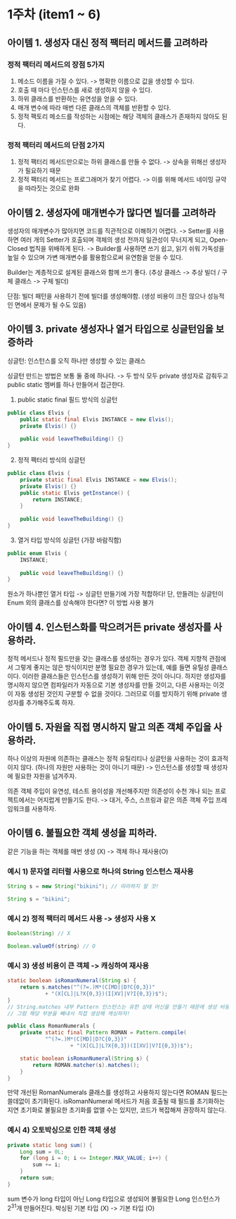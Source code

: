 # 1주차 (item1 ~ 6)

## 아이템 1. 생성자 대신 정적 팩터리 메서드를 고려하라

### 정적 팩터리 메서드의 장점 5가지
1. 메소드 이름을 가질 수 있다. -> 명확한 이름으로 값을 생성할 수 있다.
2. 호출 때 마다 인스턴스를 새로 생성하지 않을 수 있다.
3. 하위 클래스를 반환하는 유연성을 얻을 수 있다.
4. 매개 변수에 따라 매번 다른 클래스의 객체를 반환할 수 있다.
5. 정적 팩토리 메소드를 작성하는 시점에는 해당 객체의 클래스가 존재하지 않아도 된다.

### 정적 팩터리 메서드의 단점 2가지
1. 정적 팩터리 메서드만으로는 하위 클래스를 만들 수 없다. -> 상속을 위해선 생성자가 필요하기 때문
2. 정적 팩터리 메서드는 프로그래머가 찾기 어렵다. -> 이를 위해 메서드 네이밍 규약을 따라짓는 것으로 완화

## 아이템 2. 생성자에 매개변수가 많다면 빌더를 고려하라

생성자의 매개변수가 많아지면 코드를 직관적으로 이해하기 어렵다.
-> Setter를 사용하면 여러 개의 Setter가 호출되며 객체의 생성 전까지 일관성이 무너지게 되고, Open-Closed 법칙을 위배하게 된다.
-> Builder를 사용하면 쓰기 쉽고, 읽기 쉬워 가독성을 높일 수 있으며 가변 매개변수를 활용함으로써 유연함을 얻을 수 있다.

Builder는 계층적으로 설계된 클래스와 함께 쓰기 좋다. (추상 클래스 -> 추상 빌더 / 구체 클래스 -> 구체 빌더)

단점: 빌더 패턴을 사용하기 전에 빌더를 생성해야함. (생성 비용이 크진 않으나 성능적인 면에서 문제가 될 수도 있음)

## 아이템 3. private 생성자나 열거 타입으로 싱글턴임을 보증하라

싱글턴: 인스턴스를 오직 하나만 생성할 수 있는 클래스

싱글턴 만드는 방법은 보통 둘 중에 하나다. -> 두 방식 모두 private 생성자로 감춰두고 public static 멤버를 하나 만들어서 접근한다.

1. public static final 필드 방식의 싱글턴
```java
public class Elvis {
    public static final Elvis INSTANCE = new Elvis();
    private Elvis() {}
    
    public void leaveTheBuilding() {}
}
```

2. 정적 팩터리 방식의 싱글턴
```java
public class Elvis {
    private static final Elvis INSTANCE = new Elvis();
    private Elvis() {}
    public static Elvis getInstance() {
        return INSTANCE;
    }
    
    public void leaveTheBuilding() {}
}
```

3. 열거 타입 방식의 싱글턴 (가장 바람직함)
```java
public enum Elvis {
    INSTANCE;
    
    public void leaveTheBuilding() {}
}
```
원소가 하나뿐인 열거 타입 -> 싱글턴 만들기에 가장 적합하다!
단, 만들려는 싱글턴이 Enum 외의 클래스를 상속해야 한다면? 이 방법 사용 불가

## 아이템 4. 인스턴스화를 막으려거든 private 생성자를 사용하라.

정적 메서드나 정적 필드만을 갖는 클래스를 생성하는 경우가 있다.
객체 지향적 관점에서 그렇게 좋지는 않은 방식이지만 분명 필요한 경우가 있는데, 예를 들면 유틸성 클래스이다.
이러한 클래스들은 인스턴스를 생성하기 위해 만든 것이 아니다.
하지만 생성자를 명시하지 않으면 컴파일러가 자동으로 기본 생성자를 만들 것이고, 다른 사용자는 이것이 자동 생성된 것인지 구분할 수 없을 것이다.
그러므로 이를 방지하기 위해 private 생성자를 추가해주도록 하자.

## 아이템 5. 자원을 직접 명시하지 말고 의존 객체 주입을 사용하라.

하나 이상의 자원에 의존하는 클래스는 정적 유틸리티나 싱글턴을 사용하는 것이 효과적이지 않다. (하나의 자원만 사용하는 것이 아니기 때문)
-> 인스턴스를 생성할 때 생성자에 필요한 자원을 넘겨주자.

의존 객체 주입이 유연성, 테스트 용이성을 개선해주지만 의존성이 수천 개나 되는 프로젝트에서는 어지럽게 만들기도 한다.
-> 대거, 주스, 스프링과 같은 의존 객체 주입 프레임워크를 사용하자.

## 아이템 6. 불필요한 객체 생성을 피하라.

같은 기능을 하는 객체를 매번 생성 (X) -> 객체 하나 재사용(O)

### 예시 1) 문자열 리터럴 사용으로 하나의 String 인스턴스 재사용
```java
String s = new String("bikini"); // 따라하지 말 것!

String s = "bikini";
```

### 예시 2) 정적 팩터리 메서드 사용 -> 생성자 사용 X
```java
Boolean(String) // X

Boolean.valueOf(string) // O
```

### 예시 3) 생성 비용이 큰 객체 -> 캐싱하여 재사용
```java
static boolean isRomanNumeral(String s) {
    return s.matches("^(?=.)M*(C[MD]|D?C{0,3})"
            + "(X[CL]|L?X{0,3})(I[XV]|V?I{0,3})$");
}
// String.matches 내부 Pattern 인스턴스는 유한 상태 머신을 만들기 때문에 생성 비용이 높다.
// 그럼 해당 부분을 빼내서 직접 생성해 캐싱하자!

public class RomanNumerals {
    private static final Pattern ROMAN = Pattern.compile(
            "^(?=.)M*(C[MD]|D?C{0,3})"
                    + "(X[CL]|L?X{0,3})(I[XV]|V?I{0,3})$");

    static boolean isRomanNumeral(String s) {
        return ROMAN.matcher(s).matches();
    }
}
```

만약 개선된 RomanNumerals 클래스를 생성하고 사용하지 않는다면 ROMAN 필드는 쓸데없이 초기화된다.
isRomanNumeral 메서드가 처음 호출될 때 필드를 초기화하는 지연 초기화로 불필요한 초기화를 없앨 수는 있지만, 코드가 복잡해져 권장하지 않는다.

### 예시 4) 오토박싱으로 인한 객체 생성
```java
private static long sum() {
    Long sum = 0L;
    for (long i = 0; i <= Integer.MAX_VALUE; i++) {
        sum += i;
    }
    return sum;
}
```
sum 변수가 long 타입이 아닌 Long 타입으로 생성되어 불필요한 Long 인스턴스가 2<sup>31</sup>개 만들어진다.
박싱된 기본 타입 (X) -> 기본 타입 (O)